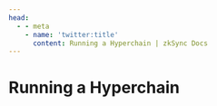 ```yaml
---
head:
  - - meta
    - name: 'twitter:title'
      content: Running a Hyperchain | zkSync Docs
---
```


# Running a Hyperchain

